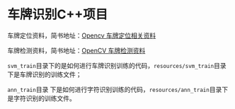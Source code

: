 # 车牌识别C++项目

车牌定位资料，简书地址：[Opencv 车牌定位相关资料](https://www.jianshu.com/p/8ed28846ac9a)

车牌检测资料，简书地址：[OpenCV 车牌检测资料](https://www.jianshu.com/p/0381cac6dc30)

`svm_train`目录下的是如何进行车牌识别训练的代码，`resources/svm_train`目录下是车牌识别的训练文件；

`ann_train`目录 下是如何进行字符识别训练的代码，`resources/ann_train`目录下是字符识别的训练文件。

